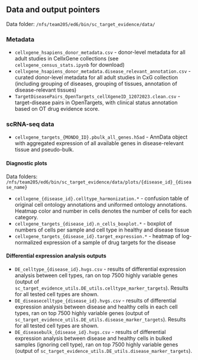 ## Data and output pointers

Data folder: `/nfs/team205/ed6/bin/sc_target_evidence/data/`

### Metadata

- `cellxgene_hsapiens_donor_metadata.csv` - donor-level metadata for all adult studies in CellxGene collections (see `cellxgene_census_stats.ipynb` for download)
- `cellxgene_hsapiens_donor_metadata.disease_relevant_annotation.csv` - curated donor-level metadata for all adult studies in CxG collection (including grouping of diseases, grouping of tissues, annotation of disease-relevant tissues)
- `TargetDiseasePairs_OpenTargets_cellXgeneID_12072023.clean.csv` - target-disease pairs in OpenTargets, with clinical status annotation based on OT drug evidence score.

### scRNA-seq data

- `cellxgene_targets_{MONDO_ID}.pbulk_all_genes.h5ad` - AnnData object with aggregated expression of all available genes in disease-relevant tissue and pseudo-bulk.

#### Diagnostic plots

Data folders: `/nfs/team205/ed6/bin/sc_target_evidence/data/plots/{disease_id}_{disease_name}`

- `cellxgene_{disease_id}.celltype_harmonization.*` - confusion table of original cell ontology annotations and uniformed ontology annotations. Heatmap color and number in cells denotes the number of cells for each category.
- `cellxgene_targets_{disease_id}.n_cells_boxplot.*` - boxplot of numbers of cells per sample and cell type in healthy and disease tissue
- `cellxgene_targets_{disease_id}.target_expression.*` - heatmap of log-normalized expression of a sample of drug targets for the disease

#### Differential expression analysis outputs

- `DE_celltype_{disease_id}.hvgs.csv` - results of differential expression analysis between cell types, ran on top 7500 highly variable genes (output of `sc_target_evidence_utils.DE_utils.celltype_marker_targets`). Results for all tested cell types are shown. 
- `DE_diseasecelltype_{disease_id}.hvgs.csv` - results of differential expression analysis between disease and healthy cells in each cell types, ran on top 7500 highly variable genes (output of `sc_target_evidence_utils.DE_utils.disease_marker_targets`). Results for all tested cell types are shown. 
- `DE_diseasebulk_{disease_id}.hvgs.csv` - results of differential expression analysis between disease and healthy cells in bulked samples (ignoring cell type), ran on top 7500 highly variable genes (output of `sc_target_evidence_utils.DE_utils.disease_marker_targets`).


